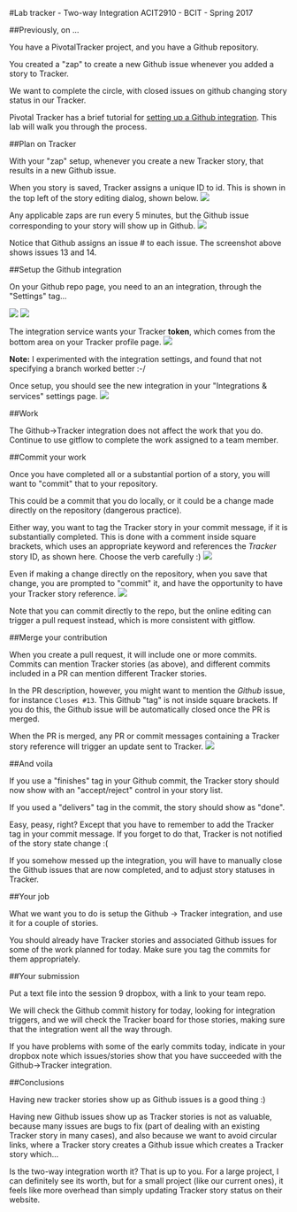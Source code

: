 #Lab tracker - Two-way Integration
ACIT2910 - BCIT - Spring 2017

##Previously, on ...

You have a PivotalTracker project, and you have a Github repository.

You created a "zap" to create a new Github issue whenever you added a story
to Tracker.

We want to complete the circle, with closed issues on github changing story status
in our Tracker.

Pivotal Tracker has a brief tutorial for 
[setting up a Github integration](https://www.pivotaltracker.com/help/articles/githubs_service_hook_for_tracker/).
This lab will walk you through the process.

##Plan on Tracker

With your "zap" setup, whenever you create a new Tracker story, that
results in a new Github issue.

When you story is saved, Tracker assigns a unique ID to id. This is shown
in the top left of the story editing dialog, shown below.
<img class="scale" src="/pix/tracked/track08.png"/>

Any applicable zaps are run every 5 minutes, but the Github issue
corresponding to your story will show up in Github.
<img class="scale" src="/pix/tracked/track02.png"/>

Notice that Github assigns an issue # to each issue. The screenshot above shows issues
13 and 14.

##Setup the Github integration

On your Github repo page, you need to an an integration, through the
"Settings" tag...

<img class="scale" src="/pix/tracked/track03.png"/>

<img class="scale" src="/pix/tracked/track04.png"/>

The integration service wants your Tracker **token**,
which comes from the bottom area on your Tracker profile page.
<img class="scale" src="/pix/tracked/track05.png"/>

**Note:** I experimented with the integration settings, and found
that not specifying a branch worked better :-/

Once setup, you should see the new integration in your
"Integrations & services" settings page.
<img class="scale" src="/pix/tracked/track06.png"/>

##Work

The Github->Tracker integration does not affect the
work that you do. Continue to use gitflow to complete the work
assigned to a team member.

##Commit your work

Once you have completed all or a substantial portion of a story,
you will want to "commit" that to your repository.

This could be a commit that you do locally, or it could be a change
made directly on the repository (dangerous practice).

Either way, you want to tag the Tracker story in your commit message,
if it is substantially completed. This is done with a comment inside
square brackets, which uses an appropriate keyword and references the 
_Tracker_ story ID, as shown here. Choose the verb carefully :)
<img class="scale" src="/pix/tracked/track07.png"/>

Even if making a change directly on the repository, when you save
that change, you are prompted to "commit" it, and have the opportunity
to have your Tracker story reference.
<img class="scale" src="/pix/tracked/track09.png"/>

Note that you can commit directly to the repo, but the online editing can
trigger a pull request instead, which is more consistent with gitflow.

##Merge your contribution

When you create a pull request, it will include one or more commits.
Commits can mention Tracker stories (as above), and different commits
included in a PR can mention different Tracker stories.

In the PR description, however, you might want to mention the _Github_
issue, for instance `Closes #13`. This Github "tag" is not inside
square brackets. If you do this, the Github issue will
be automatically closed once the PR is merged.

When the PR is merged, any PR or commit messages containing a Tracker story
reference will trigger an update sent to Tracker.
<img class="scale" src="/pix/tracked/track12.png"/>

##And voila

If you use a "finishes" tag in your Github commit, the Tracker story
should now show with an "accept/reject" control in your story list.

If you used a "delivers" tag in the commit, the story should show as
"done".

Easy, peasy, right? Except that you have to remember to add the
Tracker tag in your commit message. If you forget to do that,
Tracker is not notified of the story state change :(

If you somehow messed up the integration, you will have to manually close the
Github issues that are now completed, and to adjust story statuses
in Tracker.

##Your job

What we want you to do is setup the Github -> Tracker integration,
and use it for a couple of stories.

You should already have Tracker stories and associated Github issues
for some of the work planned for today. Make sure you tag the commits
for them appropriately.

##Your submission

Put a text file into the session 9 dropbox, with a link to your team repo.

We will check the Github commit history for today, looking for integration
triggers, and we will check the Tracker board for those stories,
making sure that the integration went all the way through.

If you have problems with some of the early commits today, indicate in your dropbox note
which issues/stories show that you have succeeded with the Github->Tracker
integration.

##Conclusions

Having new tracker stories show up as Github issues is a good thing :)

Having new Github issues show up as Tracker stories is not as valuable,
because many issues are bugs to fix (part of dealing with an existing 
Tracker story in many cases), and also because we want to avoid circular
links, where a Tracker story creates a Github issue which creates a Tracker story which...

Is the two-way integration worth it?
That is up to you. For a large project, I can definitely see its worth, but for a small
project (like our current ones), it feels like more overhead than simply
updating Tracker story status on their website.
